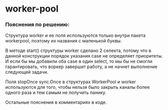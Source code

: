 # worker-pool

### Пояснения по решению:

Структура worker и ее поля используются только внутри пакета workerpool, поэтому их названия с маленькой буквы.

В методе stаrt() структуры worker сделано 2 селекта, потому что в данной конструкции порядок указания case не определяет приоритеты. И если бы мы добавили оба case в один select, то мы бы не смогли гарантировать, что воркер завершит работу, а не начнет выполнение следующей задачи. 

Поля stopOnce sync.Once в структурах WorkerPool и worker используются для того, чтобы нельзя было закрыть каналы более одного раза и тем самым не получить панику.

Остальные пояснения в комментариях в коде.




